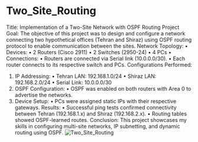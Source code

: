 # Two_Site_Routing
Title: Implementation of a Two-Site Network with OSPF Routing
Project Goal:
The objective of this project was to design and configure a network connecting two hypothetical offices (Tehran and Shiraz) using OSPF routing protocol to enable communication between the sites.
Network Topology: 
• Devices: 
• 2 Routers (Cisco 2911) 
• 2 Switches (2950-24) 
• 4 PCs 
• Connections: 
• Routers are connected via Serial link (10.0.0.0/30). 
• Each router connects to its respective switch and PCs. 
Configurations Performed: 
1. IP Addressing:
  • Tehran LAN: 192.168.1.0/24 • Shiraz LAN: 192.168.2.0/24 • Serial Link: 10.0.0.0/30
2. OSPF Configuration:
  • OSPF was enabled on both routers with Area 0 to advertise the networks.
3. Device Setup:
  • PCs were assigned static IPs with their respective gateways.
 Results:
• Successful ping tests confirmed connectivity between Tehran (192.168.1.x) and Shiraz (192.168.2.x).
• Routing tables showed OSPF-learned routes.
 Conclusion:
This project showcases my skills in configuring multi-site networks, IP subnetting, and dynamic routing using OSPF.
![Two_Site_Routing](https://github.com/user-attachments/assets/df20cb43-932e-4a22-9d61-8eb5650c5fa1)

